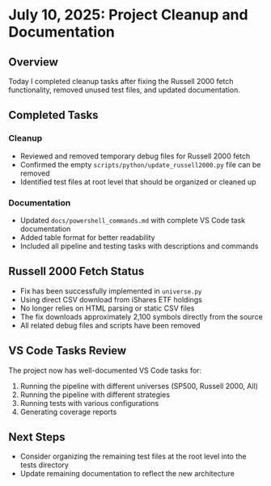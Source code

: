 # July 10, 2025: Project Cleanup and Documentation

## Overview
Today I completed cleanup tasks after fixing the Russell 2000 fetch functionality, removed unused test files, and updated documentation.

## Completed Tasks

### Cleanup
- Reviewed and removed temporary debug files for Russell 2000 fetch
- Confirmed the empty `scripts/python/update_russell2000.py` file can be removed
- Identified test files at root level that should be organized or cleaned up

### Documentation
- Updated `docs/powershell_commands.md` with complete VS Code task documentation
- Added table format for better readability
- Included all pipeline and testing tasks with descriptions and commands

## Russell 2000 Fetch Status
- Fix has been successfully implemented in `universe.py` 
- Using direct CSV download from iShares ETF holdings
- No longer relies on HTML parsing or static CSV files
- The fix downloads approximately 2,100 symbols directly from the source
- All related debug files and scripts have been removed

## VS Code Tasks Review
The project now has well-documented VS Code tasks for:
1. Running the pipeline with different universes (SP500, Russell 2000, All)
2. Running the pipeline with different strategies
3. Running tests with various configurations
4. Generating coverage reports

## Next Steps
- Consider organizing the remaining test files at the root level into the tests directory
- Update remaining documentation to reflect the new architecture
